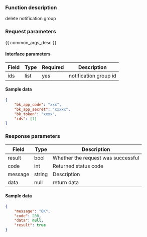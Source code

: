 ### Function description

delete notification group

### Request parameters

{{ common_args_desc }}

#### Interface parameters

| Field | Type | Required | Description |
| ---- | ---- | ---- | -------- |
| ids | list | yes | notification group id |

#### Sample data

```json
{
    "bk_app_code": "xxx",
    "bk_app_secret": "xxxxx",
    "bk_token": "xxxx",
    "ids": [1]
}
```

### Response parameters

| Field | Type | Description |
| ------- | ------ | ------------ |
| result | bool | Whether the request was successful |
| code | int | Returned status code |
| message | string | Description |
| data | null | return data |

#### Sample data

```json
{
    "message": "OK",
    "code": 200,
    "data": null,
    "result": true
}
```
